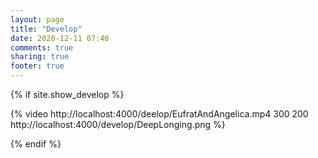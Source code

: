 ```yaml
---
layout: page
title: "Develop"
date: 2020-12-11 07:40
comments: true
sharing: true
footer: true
---
```


{% if site.show_develop %}

{% video http://localhost:4000/deelop/EufratAndAngelica.mp4 300 200 http://localhost:4000/develop/DeepLonging.png %}

{% endif %}
